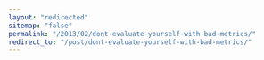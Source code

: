 ```yaml
---
layout: "redirected"
sitemap: "false"
permalink: "/2013/02/dont-evaluate-yourself-with-bad-metrics/"
redirect_to: "/post/dont-evaluate-yourself-with-bad-metrics/"
---
```




